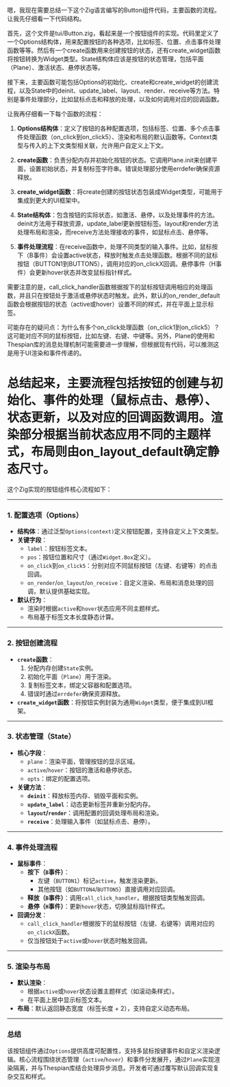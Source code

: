 嗯，我现在需要总结一下这个Zig语言编写的Button组件代码，主要函数的流程。让我先仔细看一下代码结构。

首先，这个文件是tui/Button.zig，看起来是一个按钮组件的实现。代码里定义了一个Options结构体，用来配置按钮的各种选项，比如标签、位置、点击事件处理函数等等。然后有一个create函数用来创建按钮的状态，还有create_widget函数将按钮转换为Widget类型。State结构体应该是按钮的状态管理，包括平面（Plane）、激活状态、悬停状态等。

接下来，主要函数可能包括Options的初始化、create和create_widget的创建流程，以及State中的deinit、update_label、layout、render、receive等方法。特别是事件处理部分，比如鼠标点击和释放的处理，以及如何调用对应的回调函数。

让我再仔细看一下每个函数的流程：

1. **Options结构体**：定义了按钮的各种配置选项，包括标签、位置、多个点击事件处理函数（on_click到on_click5）、渲染和布局的默认函数等。Context类型与传入的上下文类型相关联，允许用户自定义上下文。

2. **create函数**：负责分配内存并初始化按钮的状态。它调用Plane.init来创建平面，设置初始状态，并复制标签字符串。错误处理部分使用errdefer确保资源释放。

3. **create_widget函数**：将create创建的按钮状态包装成Widget类型，可能用于集成到更大的UI框架中。

4. **State结构体**：包含按钮的实际状态，如激活、悬停，以及处理事件的方法。deinit方法用于释放资源，update_label更新按钮标签。layout和render方法处理布局和渲染，而receive方法处理接收的事件，如鼠标点击、悬停等。

5. **事件处理流程**：在receive函数中，处理不同类型的输入事件。比如，鼠标按下（B事件）会设置active状态，释放时触发点击处理函数。根据不同的鼠标按钮（BUTTON1到BUTTON5），调用对应的on_clickX回调。悬停事件（H事件）会更新hover状态并改变鼠标指针样式。

需要注意的是，call_click_handler函数根据按下的鼠标按钮调用相应的处理函数，并且只在按钮处于激活或悬停状态时触发。此外，默认的on_render_default函数会根据按钮的状态（active或hover）设置不同的样式，并在平面上显示标签。

可能存在的疑问点：为什么有多个on_click处理函数（on_click1到on_click5）？这可能对应不同的鼠标按钮，比如左键、右键、中键等。另外，Plane的使用和Thespian库的消息处理机制可能需要进一步理解，但根据现有代码，可以推测这是用于UI渲染和事件传递的。

总结起来，主要流程包括按钮的创建与初始化、事件的处理（鼠标点击、悬停）、状态更新，以及对应的回调函数调用。渲染部分根据当前状态应用不同的主题样式，布局则由on_layout_default确定静态尺寸。
================================================
这个Zig实现的按钮组件核心流程如下：

---

### **1. 配置选项（Options）**
- **结构体**：通过泛型`Options(context)`定义按钮配置，支持自定义上下文类型。
- **关键字段**：
  - `label`：按钮标签文本。
  - `pos`：按钮位置和尺寸（通过`Widget.Box`定义）。
  - `on_click`到`on_click5`：分别对应不同鼠标按钮（左键、右键等）的点击回调。
  - `on_render`/`on_layout`/`on_receive`：自定义渲染、布局和消息处理的回调，默认提供基础实现。
- **默认行为**：
  - 渲染时根据`active`和`hover`状态应用不同主题样式。
  - 布局基于标签文本长度静态计算。

---

### **2. 按钮创建流程**
- **`create`函数**：
  1. 分配内存创建`State`实例。
  2. 初始化平面（`Plane`）用于渲染。
  3. 复制标签文本，绑定父容器和配置选项。
  4. 错误时通过`errdefer`确保资源释放。
- **`create_widget`函数**：将按钮实例封装为通用`Widget`类型，便于集成到UI框架。

---

### **3. 状态管理（State）**
- **核心字段**：
  - `plane`：渲染平面，管理按钮的显示区域。
  - `active`/`hover`：按钮的激活和悬停状态。
  - `opts`：绑定的配置选项。
- **关键方法**：
  - **`deinit`**：释放标签内存、销毁平面和实例。
  - **`update_label`**：动态更新标签并重新分配内存。
  - **`layout`/`render`**：调用配置的回调处理布局和渲染。
  - **`receive`**：处理输入事件（如鼠标点击、悬停）。

---

### **4. 事件处理流程**
- **鼠标事件**：
  - **按下（`B`事件）**：
    - 左键（`BUTTON1`）标记`active`，触发渲染更新。
    - 其他按钮（如`BUTTON4`/`BUTTON5`）直接调用对应回调。
  - **释放（`B`事件）**：调用`call_click_handler`，根据按钮类型触发回调。
  - **悬停（`H`事件）**：更新`hover`状态，切换鼠标指针样式。
- **回调分发**：
  - `call_click_handler`根据按下的鼠标按钮（左键、右键等）调用对应的`on_clickX`函数。
  - 仅当按钮处于`active`或`hover`状态时触发回调。

---

### **5. 渲染与布局**
- **默认渲染**：
  - 根据`active`或`hover`状态设置主题样式（如滚动条样式）。
  - 在平面上居中显示标签文本。
- **布局**：默认返回静态宽度（标签长度 + 2），支持自定义动态布局。

---

### **总结**
该按钮组件通过`Options`提供高度可配置性，支持多鼠标按键事件和自定义渲染逻辑。核心流程围绕状态管理（`active`/`hover`）和事件分发展开，通过`Plane`实现渲染隔离，并与Thespian库结合处理异步消息。开发者可通过覆写默认回调实现复杂交互和样式。